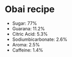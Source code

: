 # Obai recipe

* Sugar: 77%
* Guarana: 11.2%
* Citric Acid: 5.3%
* Sodiumbicarbonate: 2.6%
* Aroma: 2.5%
* Caffeine: 1.4%

